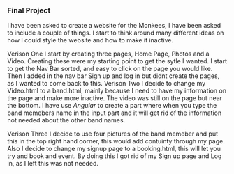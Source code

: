 ### Final Project	

I have been asked to create a website for the Monkees, I have been asked to include a couple of things.
I start to think around many different ideas on how I could style the website and how to make it inactive. 

Verison One 
I start by creating three pages, Home Page, Photos and a Video. Creating these were my starting point to get the sytle I wanted. I start to get the Nav Bar sorted, and easy to click on the page you would like.
Then I added in the nav bar Sign up and log in but didnt create the pages, as I wanted to come back to this. 
Verison Two
I decide to change my Video.html to a band.html, mainly because I need to have my information on the page and make more inactive. 
The video was still on the page but near the bottom. 
I have use *Angular* to create a part where when you type the band memebers name in the input part and it will get rid of the information not needed about the other band names. 

Verison Three
I decide to use four pictures of the band memeber and put this in the top right hand corner, this would add contuinty through my page. 
Also I decide to change my signup page to a booking.html, this will let you try and book and event.  By doing this I got rid of my Sign up page and Log in, as I left this was not needed.


